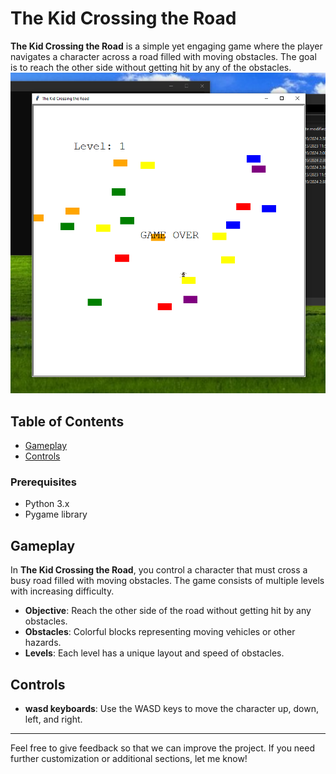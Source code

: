 # The Kid Crossing the Road

**The Kid Crossing the Road** is a simple yet engaging game where the player navigates a character across a road filled with moving obstacles. The goal is to reach the other side without getting hit by any of the obstacles.
![Game Screenshot](Screenshot.png)


## Table of Contents
- [Gameplay](#gameplay)
- [Controls](#controls)

### Prerequisites
- Python 3.x
- Pygame library


## Gameplay

In **The Kid Crossing the Road**, you control a character that must cross a busy road filled with moving obstacles. The game consists of multiple levels with increasing difficulty.

- **Objective**: Reach the other side of the road without getting hit by any obstacles.
- **Obstacles**: Colorful blocks representing moving vehicles or other hazards.
- **Levels**: Each level has a unique layout and speed of obstacles.

## Controls

- **wasd keyboards**: Use the WASD keys to move the character up, down, left, and right.


---

Feel free to give feedback so that we can improve the project. If you need further customization or additional sections, let me know!